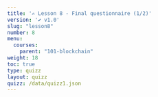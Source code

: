 ```yaml
---
title: '✍️ Lesson 8 - Final questionnaire (1/2)'
version: '✔️ v1.0'
slug: "lesson8"
number: 8
menu:
  courses:
    parent: "101-blockchain"
weight: 18
toc: true
type: quizz
layout: quizz
quizz: /data/quizz1.json
---
```

